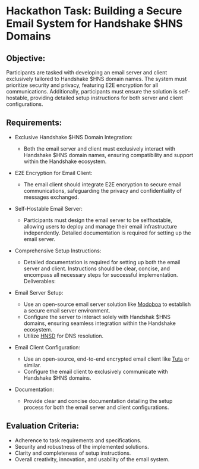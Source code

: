 # Hackathon Task: Building a Secure Email System for Handshake $HNS Domains

## Objective:

Participants are tasked with developing an email server and client
exclusively tailored to Handshake $HNS domain names. The
system must prioritize security and privacy, featuring E2E
encryption for all communications. Additionally, participants must
ensure the solution is self-hostable, providing detailed setup
instructions for both server and client configurations.


## Requirements:

- Exclusive Handshake $HNS Domain Integration:
  - Both the email server and client must exclusively interact
with Handshake $HNS domain names, ensuring
compatibility and support within the Handshake
ecosystem.

- E2E Encryption for Email Client:
  - The email client should integrate E2E encryption to
secure email communications, safeguarding the privacy
and confidentiality of messages exchanged.

- Self-Hostable Email Server:
  - Participants must design the email server to be selfhostable, allowing users to deploy and manage their
email infrastructure independently. Detailed
documentation is required for setting up the email server.

- Comprehensive Setup Instructions:
  - Detailed documentation is required for setting up both the
email server and client. Instructions should be clear,
concise, and encompass all necessary steps for
successful implementation.
Deliverables:

- Email Server Setup:
  - Use an open-source email server solution like [Modoboa](https://github.com/modoboa/modoboa) to establish a
secure email server environment.
  - Configure the server to interact solely with Handshak $HNS domains, ensuring seamless integration within the Handshake ecosystem.
  - Utilize [HNSD](https://github.com/handshake-org/hnsd) for
DNS resolution.

- Email Client Configuration:
  - Use an open-source, end-to-end encrypted email client
like [Tuta](https://github.com/tutao/tutanota) or similar.
  - Configure the email client to exclusively communicate
with Handshake $HNS domains.

- Documentation:
  - Provide clear and concise documentation detailing the
setup process for both the email server and client
configurations.


## Evaluation Criteria:

- Adherence to task requirements and specifications.
- Security and robustness of the implemented solutions.
- Clarity and completeness of setup instructions.
- Overall creativity, innovation, and usability of the email system.